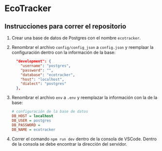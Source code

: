# EcoTracker

## Instrucciones para correr el repositorio

1. Crear una base de datos de Postgres con el nombre `ecotracker`.
2. Renombrar el archivo `config/config_json` a `config.json` y reemplaar la configuración dentro con la información de la base:

    ```json
      "development": {
        "username": "postgres",
        "password": "",
        "database": "ecotracker",
        "host": "localhost",
        "dialect": "postgres"
      },
    ```

3. Renombrar el archivo `env` a `.env` y reemplazar la información con la de la base:

    ```ini
    # configuración de la base de datos
    DB_HOST = localhost
    DB_USER = postgres
    DB_PASSWORD = 
    DB_NAME = ecotracker
    ```

4. Correr el comando `npm run dev` dentro de la consola de VSCode. Dentro de la consola se debe encontrar la dirección del servidor.
